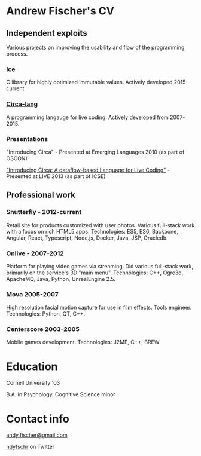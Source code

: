 
# Andrew Fischer's CV #

## Independent exploits ##

Various projects on improving the usability and flow of the programming process.

### [Ice](https://github.com/andyfischer/ice) ###

C library for highly optimized immutable values. Actively developed 2015-current.

### [Circa-lang](https://github.com/andyfischer/circa) ###

A programming langauge for live coding. Actively developed from 2007-2015.

### Presentations ###

"Introducing Circa" - Presented at Emerging Languages 2010 (as part of OSCON)

["Introducing Circa: A dataflow-based Language for Live Coding"](http://liveprogramming.github.io/2013/papers/circa.pdf) - Presented at LIVE 2013 (as part of ICSE)

## Professional work ##

### Shutterfly - 2012-current ###

Retail site for products customized with user photos. Various full-stack work with a focus on rich HTML5 apps. Technologies: ES5, ES6, Backbone, Angular, React, Typescript, Node.js, Docker, Java, JSP, Oracledb.

### Onlive - 2007-2012 ###

Platform for playing video games via streaming. Did various full-stack work, primarily on the service's 3D "main menu". Technologies: C++, Ogre3d, ApacheMQ, Java, Python, UnrealEngine 2.5.

### Mova 2005-2007 ###

High resolution facial motion capture for use in film effects. Tools engineer. Technologies: Python, QT, C++.

### Centerscore 2003-2005 ###

Mobile games development. Technologies: J2ME, C++, BREW

# Education #

Cornell University '03

B.A. in Psychology, Cognitive Science minor

# Contact info #

andy.fischer@gmail.com

[ndyfschr](https://twitter.com/ndyfschr) on Twitter
